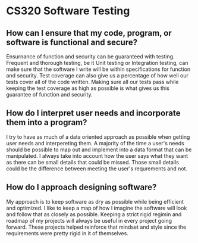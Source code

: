 # CS320 Software Testing

## How can I ensure that my code, program, or software is functional and secure?

Ensurnance of function and security can be guaranteed with testing. Frequent and thorough testing, be it Unit testing or Integration testing, can make sure that the software I write will be within specifications for function and security. Test coverage can also give us a percentage of how well our tests cover all of the code written. Making sure all our tests pass while keeping the test coverage as high as possible is what gives us this guarantee of function and security.

## How do I interpret user needs and incorporate them into a program?

I try to have as much of a data oriented approach as possible when getting user needs and interpereting them. A majority of the time a user's needs should be possible to map out and implement into a data format that can be manipulated. I always take into account how the user says what they want as there can be small details that could be missed. Those small details could be the difference between meeting the user's requrements and not.

## How do I approach designing software?

My approach is to keep software as dry as possible while being efficient and optimized. I like to keep a map of how I imagine the software will look and follow that as closely as possible. Keeping a strict rigid regimin and roadmap of my projects will always be useful in every project going forward. These projects helped reinforce that mindset and style since the requirements were pretty rigid in it of themselves.

